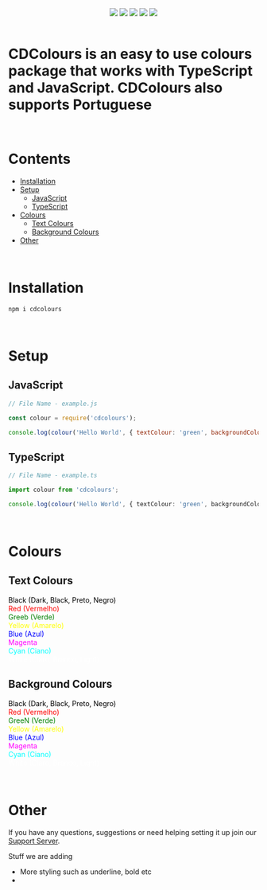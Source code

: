 

<div style="text-align:center">
<a href="https://discord.com/invite/jUNbV5u"><img src="https://img.shields.io/discord/769710808435261490.svg"></a>
<a href="https://www.npmjs.com/package/cdcolours"><img src="https://img.shields.io/npm/dt/cdcolours.svg"></a>
<a href="https://www.npmjs.com/package/cdcolours"><img src="https://img.shields.io/npm/dm/cdcolours.svg?style=color=blue"></a>
<a href="https://www.npmjs.com/package/cdcolours"><img src="https://img.shields.io/npm/v/cdcolours.svg?style=color=blue"></a>
<a href="https://github.com/CreativeDevelopments/CDColours"><img src="https://img.shields.io/badge/license-MIT-blue.svg?style=flat-square"></a>
</div>

<br>

<h1>CDColours is an easy to use colours package that works with TypeScript and JavaScript. CDColours also supports Portuguese</h1>

<br>

# Contents

- [Installation](#installation)
- [Setup](#setup)
    - [JavaScript](#javascript)
    - [TypeScript](#typescript)
- [Colours](#colours)
    - [Text Colours](#text-colours)
    - [Background Colours](#background-colours)
- [Other](#other)

<br>

# Installation
```
npm i cdcolours
```

<br>

# Setup

## JavaScript
```js
// File Name - example.js

const colour = require('cdcolours');

console.log(colour('Hello World', { textColour: 'green', backgroundColour: 'cyan'}));
```

## TypeScript
```ts
// File Name - example.ts

import colour from 'cdcolours';

console.log(colour('Hello World', { textColour: 'green', backgroundColour: 'cyan'}));
```

<br>

# Colours

## Text Colours
<span style="color: black">Black (Dark, Black, Preto, Negro)</span>  
<span style="color: red">Red (Vermelho)</span>  
<span style="color: green">Greeb (Verde)</span>  
<span style="color: yellow">Yellow (Amarelo)</span>  
<span style="color: blue">Blue (Azul)</span>  
<span style="color: magenta">Magenta</span>  
<span style="color: cyan">Cyan (Ciano)</span>  
<span style="color:white">White (Claro, Branco, Light)</span>  

## Background Colours
<span style="color: black">Black (Dark, Black, Preto, Negro)</span>  
<span style="color: red">Red (Vermelho)</span>  
<span style="color: green">GreeN (Verde)</span>  
<span style="color: yellow">Yellow (Amarelo)</span>  
<span style="color: blue">Blue (Azul)</span>  
<span style="color: magenta">Magenta</span>  
<span style="color: cyan">Cyan (Ciano)</span>  
<span style="color:white">White (Claro, Branco, Light)</span>  

<br>

# Other
If you have any questions, suggestions or need helping setting it up join our [Support Server](https://discord.gg/jUNbV5u).

Stuff we are adding

<ul>
    <li>More styling such as underline, bold etc<li>
</ul>

